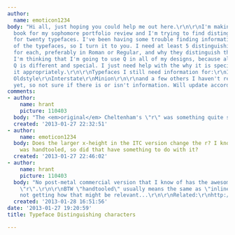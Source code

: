 ```yaml
---
author:
  name: emoticon1234
body: "Hi all, just hoping you could help me out here.\r\n\r\nI'm making a type specimen
  book for my sophomore portfolio review and I'm trying to find distinguishing characters
  for twenty typefaces. I've been having some trouble finding information on some
  of the typefaces, so I turn it to you. I need at least 5 distinguishing characters
  for each, preferably in Roman or Regular, and why they distinguish the typeface.
  I'm thinking that I'm going to use Q in all of my designs, because almost every
  Q is different and special. I just need help with the why it is special and wording
  it appropriately.\r\n\r\nTypefaces I still need information for:\r\nITC Cheltenham\r\nBerkeley
  Oldstyle\r\nInterstate\r\nMinion\r\n\r\nand a few others I haven't researched just
  yet, so not sure if there is or isn't information. Will update accordingly."
comments:
- author:
    name: hrant
    picture: 110403
  body: "The <em>original</em> Cheltenham's \"r\" was something quite special.\r\n\r\nhhp\r\n"
  created: '2013-01-27 22:32:51'
- author:
    name: emoticon1234
  body: Does the larger x-height in the ITC version change the r? I know that cheltenham
    was handtooled, so did that have something to do with it?
  created: '2013-01-27 22:46:02'
- author:
    name: hrant
    picture: 110403
  body: "No post-metal commercial version that I know of has the awesome ascending
    \"r\".\r\n\r\nBTW \"handtooled\" usually means the same as \"inline\", like this:\r\nhttp://www.myfonts.com/fonts/itc/cheltenham-handtooled/\r\nI'm
    not getting how that might be relevant...\r\n\r\nRelated:\r\nhttp://www.amazon.com/The-Anatomy-Type-Graphic-Typefaces/dp/0062203126\r\n\r\nhhp\r\n"
  created: '2013-01-28 16:51:56'
date: '2013-01-27 19:20:59'
title: Typeface Distinguishing characters

---
```

